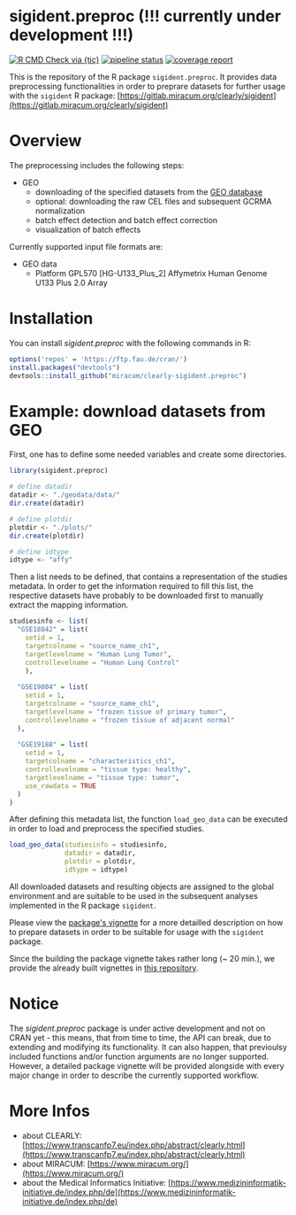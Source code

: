 # sigident.preproc (!!! currently under development !!!)

<!-- badges: start -->
[![R CMD Check via {tic}](https://github.com/miracum/clearly-sigident.preproc/workflows/R%20CMD%20Check%20via%20{tic}/badge.svg?branch=master)](https://github.com/miracum/clearly-sigident.preproc/actions)
[![pipeline status](https://gitlab.miracum.org/clearly/sigident.preproc/badges/master/pipeline.svg)](https://gitlab.miracum.org/clearly/sigident.preproc/commits/master)
[![coverage report](https://gitlab.miracum.org/clearly/sigident.preproc/badges/master/coverage.svg)](https://gitlab.miracum.org/clearly/sigident.preproc/commits/master)
<!-- badges: end -->

This is the repository of the R package `sigident.preproc`. It provides data preprocessing functionalities in order to preprare datasets for further usage with the `sigident` R package: [https://gitlab.miracum.org/clearly/sigident](https://gitlab.miracum.org/clearly/sigident)

# Overview 

The preprocessing includes the following steps:  
- GEO  
  + downloading of the specified datasets from the [GEO database](https://www.ncbi.nlm.nih.gov/geo/)  
  + optional: downloading the raw CEL files and subsequent GCRMA normalization  
  + batch effect detection and batch effect correction  
  + visualization of batch effects  

Currently supported input file formats are:

- GEO data
  + Platform GPL570 [HG-U133_Plus_2] Affymetrix Human Genome U133 Plus 2.0 Array

# Installation

You can install *sigident.preproc* with the following commands in R:

``` r
options('repos' = 'https://ftp.fau.de/cran/')
install.packages("devtools")
devtools::install_github("miracum/clearly-sigident.preproc")
```

# Example: download datasets from GEO

First, one has to define some needed variables and create some directories.

```r
library(sigident.preproc)

# define datadir
datadir <- "./geodata/data/"
dir.create(datadir)

# define plotdir
plotdir <- "./plots/"
dir.create(plotdir)

# define idtype
idtype <- "affy"
```

Then a list needs to be defined, that contains a representation of the studies metadata. In order to get the information required to fill this list, the respective datasets have probably to be downloaded first to manually extract the mapping information.

```r
studiesinfo <- list(
  "GSE18842" = list(
    setid = 1,
    targetcolname = "source_name_ch1",
    targetlevelname = "Human Lung Tumor",
    controllevelname = "Human Lung Control"
    ),
  
  "GSE19804" = list(
    setid = 1,
    targetcolname = "source_name_ch1",
    targetlevelname = "frozen tissue of primary tumor",
    controllevelname = "frozen tissue of adjacent normal"
  ),
  
  "GSE19188" = list(
    setid = 1,
    targetcolname = "characteristics_ch1",
    controllevelname = "tissue type: healthy",
    targetlevelname = "tissue type: tumor",
    use_rawdata = TRUE
  )
)
```

After defining this metadata list, the function `load_geo_data` can be executed in order to load and preprocess the specified studies.

```r
load_geo_data(studiesinfo = studiesinfo,
              datadir = datadir,
              plotdir = plotdir,
              idtype = idtype) 
```

All downloaded datasets and resulting objects are assigned to the global environment and are suitable to be used in the subsequent analyses implemented in the R package `sigident`.

Please view the [package's vignette](vignettes/) for a more detailled description on how to prepare datasets in order to be suitable for usage with the `sigident` package.

Since the building the package vignette takes rather long (~ 20 min.), we provide the already built vignettes in [this repository](https://gitlab.miracum.org/clearly/sigident_vignettes). 

# Notice 

The *sigident.preproc* package is under active development and not on CRAN yet - this means, that from time to time, the API can break, due to extending and modifying its functionality. It can also happen, that previoulsy included functions and/or function arguments are no longer supported. 
However, a detailed package vignette will be provided alongside with every major change in order to describe the currently supported workflow.

# More Infos

- about CLEARLY: [https://www.transcanfp7.eu/index.php/abstract/clearly.html](https://www.transcanfp7.eu/index.php/abstract/clearly.html)
- about MIRACUM: [https://www.miracum.org/](https://www.miracum.org/)
- about the Medical Informatics Initiative: [https://www.medizininformatik-initiative.de/index.php/de](https://www.medizininformatik-initiative.de/index.php/de)

